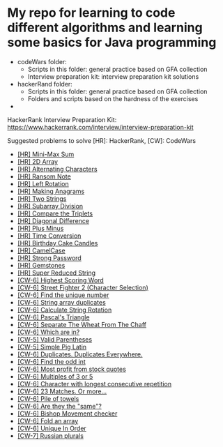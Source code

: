 # My repo for learning to code different algorithms and learning some basics for Java programming

- codeWars folder:
  - Scripts in this folder: general practice based on GFA collection
  - Interview preparation kit: interview preparation kit solutions
- hackerRand folder:
  - Scripts in this folder: general practice based on GFA collection
  - Folders and scripts based on the hardness of the exercises
- 

HackerRank Interview Preparation Kit: https://www.hackerrank.com/interview/interview-preparation-kit

Suggested problems to solve
\[HR\]: HackerRank, \[CW\]: CodeWars

- [[HR] Mini-Max Sum](https://www.hackerrank.com/challenges/mini-max-sum)
- [[HR] 2D Array](https://www.hackerrank.com/challenges/2d-array)
- [[HR] Alternating Characters](https://www.hackerrank.com/challenges/alternating-characters)
- [[HR] Ransom Note](https://www.hackerrank.com/challenges/ctci-ransom-note)
- [[HR] Left Rotation](https://www.hackerrank.com/challenges/ctci-array-left-rotation)
- [[HR] Making Anagrams](https://www.hackerrank.com/challenges/ctci-making-anagrams)
- [[HR] Two Strings](https://www.hackerrank.com/challenges/two-strings)
- [[HR] Subarray Division](https://www.hackerrank.com/challenges/the-birthday-bar)
- [[HR] Compare the Triplets](https://www.hackerrank.com/challenges/compare-the-triplets)
- [[HR] Diagonal Difference](https://www.hackerrank.com/challenges/diagonal-difference)
- [[HR] Plus Minus](https://www.hackerrank.com/challenges/plus-minus)
- [[HR] Time Conversion](https://www.hackerrank.com/challenges/time-conversion)
- [[HR] Birthday Cake Candles](https://www.hackerrank.com/challenges/birthday-cake-candles)
- [[HR] CamelCase](https://www.hackerrank.com/challenges/camelcase)
- [[HR] Strong Password](https://www.hackerrank.com/challenges/strong-password)
- [[HR] Gemstones](https://www.hackerrank.com/challenges/gem-stones)
- [[HR] Super Reduced String](https://www.hackerrank.com/challenges/reduced-string)
- [[CW-6] Highest Scoring Word]( https://www.codewars.com/kata/57eb8fcdf670e99d9b000272)
- [[CW-6] Street Fighter 2 (Character Selection)](https://www.codewars.com/kata/5853213063adbd1b9b0000be)
- [[CW-6] Find the unique number](https://www.codewars.com/kata/585d7d5adb20cf33cb000235)
- [[CW-6] String array duplicates](https://www.codewars.com/kata/59f08f89a5e129c543000069)
- [[CW-6] Calculate String Rotation](https://www.codewars.com/kata/5596f6e9529e9ab6fb000014)
- [[CW-6] Pascal's Triangle](https://www.codewars.com/kata/5226eb40316b56c8d500030f)
- [[CW-6] Separate The Wheat From The Chaff](https://www.codewars.com/kata/5bdcd20478d24e664d00002c)
- [[CW-6] Which are in?](https://www.codewars.com/kata/550554fd08b86f84fe000a58)
- [[CW-5] Valid Parentheses](https://www.codewars.com/kata/52774a314c2333f0a7000688)
- [[CW-5] Simple Pig Latin](https://www.codewars.com/kata/520b9d2ad5c005041100000f/train/javascript)
- [[CW-6] Duplicates. Duplicates Everywhere.](https://www.codewars.com/kata/5e8dd197c122f6001a8637ca)
- [[CW-6] Find the odd int](https://www.codewars.com/kata/54da5a58ea159efa38000836)
- [[CW-6] Most profit from stock quotes](https://www.codewars.com/kata/597ef546ee48603f7a000057)
- [[CW-6] Multiples of 3 or 5](https://www.codewars.com/kata/514b92a657cdc65150000006)
- [[CW-6] Character with longest consecutive repetition](https://www.codewars.com/kata/586d6cefbcc21eed7a001155)
- [[CW-6] 23 Matches. Or more...](https://www.codewars.com/kata/5a9dbc735ee396ef590001de)
- [[CW-6] Pile of towels](https://www.codewars.com/kata/61044b64704a9e0036162a1f)
- [[CW-6] Are they the "same"?](https://www.codewars.com/kata/550498447451fbbd7600041c)
- [[CW-6] Bishop Movement checker](https://www.codewars.com/kata/6135e4f40cffda0007ce356b)
- [[CW-6] Fold an array](https://www.codewars.com/kata/57ea70aa5500adfe8a000110)
- [[CW-6] Unique In Order](https://www.codewars.com/kata/54e6533c92449cc251001667)
- [[CW-7] Russian plurals](https://www.codewars.com/kata/5b1d38f4d74b5b07350000a3)